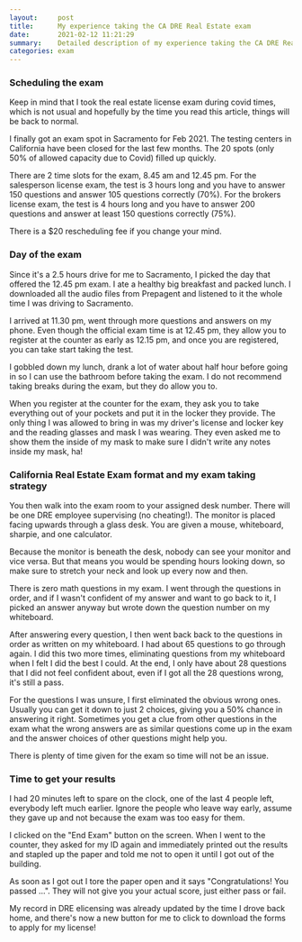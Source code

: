 ```yaml
---
layout:     post
title:      My experience taking the CA DRE Real Estate exam
date:       2021-02-12 11:21:29
summary:    Detailed description of my experience taking the CA DRE Real Estate exam in Feb 2021.
categories: exam
---
```


### Scheduling the exam

Keep in mind that I took the real estate license exam during covid times, which is not usual and hopefully by the time you read this article, things will be back to normal.

I finally got an exam spot in Sacramento for Feb 2021. The testing centers in California have been closed for the last few months. The 20 spots (only 50% of allowed capacity due to Covid) filled up quickly.

There are 2 time slots for the exam, 8.45 am and 12.45 pm. For the salesperson license exam, the test is 3 hours long and you have to answer 150 questions and answer 105 questions correctly (70%). For the brokers license exam, the test is 4 hours long and you have to answer 200 questions and answer at least 150 questions correctly (75%).

There is a $20 rescheduling fee if you change your mind.

### Day of the exam

Since it's a 2.5 hours drive for me to Sacramento, I picked the day that offered the 12.45 pm exam. I ate a healthy big breakfast and packed lunch. I downloaded all the audio files from Prepagent and listened to it the whole time I was driving to Sacramento.

I arrived at 11.30 pm, went through more questions and answers on my phone. Even though the official exam time is at 12.45 pm, they allow you to register at the counter as early as 12.15 pm, and once you are registered, you can take start taking the test. 

I gobbled down my lunch, drank a lot of water about half hour before going in so I can use the bathroom before taking the exam. I do not recommend taking breaks during the exam, but they do allow you to.

When you register at the counter for the exam, they ask you to take everything out of your pockets and put it in the locker they provide. The only thing I was allowed to bring in was my driver's license and locker key and the reading glasses and mask I was wearing. They even asked me to show them the inside of my mask to make sure I didn't  write any notes inside my mask, ha!

### California Real Estate Exam format and my exam taking strategy

You then walk into the exam room to your assigned desk number. There will be one DRE employee supervising (no cheating!). The monitor is placed facing upwards through a glass desk. You are given a mouse, whiteboard, sharpie, and one calculator.

Because the monitor is beneath the desk, nobody can see your monitor and vice versa. But that means you would be spending hours looking down, so make sure to stretch your neck and look up every now and then.

There is zero math questions in my exam. I went through the questions in order, and if I wasn't confident of my answer and want to go back to it, I picked an answer anyway but wrote down the question number on my whiteboard.

After answering every question, I then went back back to the questions in order as written on my whiteboard. I had about 65 questions to go through again. I did this two more times, eliminating questions from my whiteboard when I felt I did the best I could. At the end, I only have about 28 questions that I did not feel confident about, even if I got all the 28 questions wrong, it's still a pass. 

For the questions I was unsure, I first eliminated the obvious wrong ones. Usually you can get it down to just 2 choices, giving you a 50% chance in answering it right. Sometimes you get a clue from other questions in the exam what the wrong answers are as similar questions come up in the exam and the answer choices of other questions might help you.

There is plenty of time given for the exam so time will not be an issue.

### Time to get your results 

I had 20 minutes left to spare on the clock, one of the last 4 people left, everybody left much earlier. Ignore the people who leave way early, assume they gave up and not because the exam was too easy for them. 

I clicked on the "End Exam" button on the screen. When I went to the counter, they asked for my ID again and immediately printed out the results and stapled up the paper and told me not to open it until I got out of the building. 

As soon as I got out I tore the paper open and it says "Congratulations! You passed ...". They will not give you your actual score, just either pass or fail.

My record in DRE elicensing was already updated by the time I drove back home, and there's now a new button for me to click to download the forms to apply for my license!


